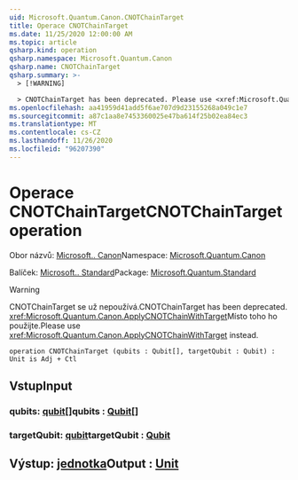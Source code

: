 ```yaml
---
uid: Microsoft.Quantum.Canon.CNOTChainTarget
title: Operace CNOTChainTarget
ms.date: 11/25/2020 12:00:00 AM
ms.topic: article
qsharp.kind: operation
qsharp.namespace: Microsoft.Quantum.Canon
qsharp.name: CNOTChainTarget
qsharp.summary: >-
  > [!WARNING]

  > CNOTChainTarget has been deprecated. Please use <xref:Microsoft.Quantum.Canon.ApplyCNOTChainWithTarget> instead.
ms.openlocfilehash: aa41959d41add5f6ae707d9d23155268a049c1e7
ms.sourcegitcommit: a87c1aa8e7453360025e47ba614f25b02ea84ec3
ms.translationtype: MT
ms.contentlocale: cs-CZ
ms.lasthandoff: 11/26/2020
ms.locfileid: "96207390"
---
```

# <a name="cnotchaintarget-operation"></a><span data-ttu-id="1cf01-102">Operace CNOTChainTarget</span><span class="sxs-lookup"><span data-stu-id="1cf01-102">CNOTChainTarget operation</span></span>

<span data-ttu-id="1cf01-103">Obor názvů: [Microsoft.. Canon](xref:Microsoft.Quantum.Canon)</span><span class="sxs-lookup"><span data-stu-id="1cf01-103">Namespace: [Microsoft.Quantum.Canon](xref:Microsoft.Quantum.Canon)</span></span>

<span data-ttu-id="1cf01-104">Balíček: [Microsoft.. Standard](https://nuget.org/packages/Microsoft.Quantum.Standard)</span><span class="sxs-lookup"><span data-stu-id="1cf01-104">Package: [Microsoft.Quantum.Standard](https://nuget.org/packages/Microsoft.Quantum.Standard)</span></span>


> [!WARNING]
> <span data-ttu-id="1cf01-105">CNOTChainTarget se už nepoužívá.</span><span class="sxs-lookup"><span data-stu-id="1cf01-105">CNOTChainTarget has been deprecated.</span></span> <span data-ttu-id="1cf01-106"><xref:Microsoft.Quantum.Canon.ApplyCNOTChainWithTarget>Místo toho ho použijte.</span><span class="sxs-lookup"><span data-stu-id="1cf01-106">Please use <xref:Microsoft.Quantum.Canon.ApplyCNOTChainWithTarget> instead.</span></span>



```qsharp
operation CNOTChainTarget (qubits : Qubit[], targetQubit : Qubit) : Unit is Adj + Ctl
```


## <a name="input"></a><span data-ttu-id="1cf01-107">Vstup</span><span class="sxs-lookup"><span data-stu-id="1cf01-107">Input</span></span>

### <a name="qubits--qubit"></a><span data-ttu-id="1cf01-108">qubits: [qubit](xref:microsoft.quantum.lang-ref.qubit)[]</span><span class="sxs-lookup"><span data-stu-id="1cf01-108">qubits : [Qubit](xref:microsoft.quantum.lang-ref.qubit)[]</span></span>




### <a name="targetqubit--qubit"></a><span data-ttu-id="1cf01-109">targetQubit: [qubit](xref:microsoft.quantum.lang-ref.qubit)</span><span class="sxs-lookup"><span data-stu-id="1cf01-109">targetQubit : [Qubit](xref:microsoft.quantum.lang-ref.qubit)</span></span>





## <a name="output--unit"></a><span data-ttu-id="1cf01-110">Výstup: [jednotka](xref:microsoft.quantum.lang-ref.unit)</span><span class="sxs-lookup"><span data-stu-id="1cf01-110">Output : [Unit](xref:microsoft.quantum.lang-ref.unit)</span></span>

